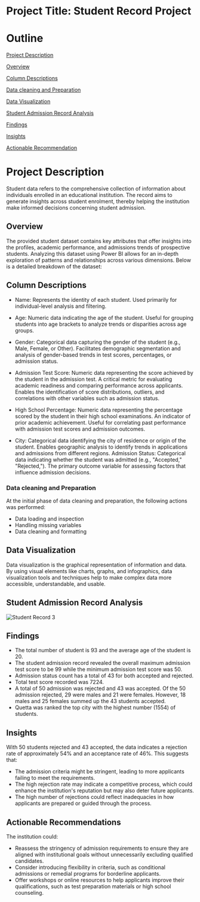 # Project Title: Student Record Project

# Outline
[Project Description](#project-description)

[Overview](#overview)

[Column Descriptions](#column-description)

[Data cleaning and Preparation](#data-preparation-and-cleaning)

[Data Visualization](#data-visualization)

[Student Admission Record Analysis](#student-admission-record-analysis)

[Findings](#findings)

[Insights](#insights)

[Actionable Recommendation](#actionable-recommendation)

# Project Description
Student data refers to the comprehensive collection of information about individuals enrolled in an educational institution. The record aims to generate insights across student enrolment, thereby helping the institution make informed decisions concerning student admission. 

## Overview 
The provided student dataset contains key attributes that offer insights into the profiles, academic performance, and admissions trends of prospective students. Analyzing this dataset using Power BI allows for an in-depth exploration of patterns and relationships across various dimensions. Below is a detailed breakdown of the dataset:

## Column Descriptions
- Name:
Represents the identity of each student.
Used primarily for individual-level analysis and filtering.

- Age:
Numeric data indicating the age of the student.
Useful for grouping students into age brackets to analyze trends or disparities across age groups.

- Gender:
Categorical data capturing the gender of the student (e.g., Male, Female, or Other).
Facilitates demographic segmentation and analysis of gender-based trends in test scores, percentages, or admission status.

- Admission Test Score:
Numeric data representing the score achieved by the student in the admission test.
A critical metric for evaluating academic readiness and comparing performance across applicants.
Enables the identification of score distributions, outliers, and correlations with other variables such as admission status.

- High School Percentage:
Numeric data representing the percentage scored by the student in their high school examinations.
An indicator of prior academic achievement.
Useful for correlating past performance with admission test scores and admission outcomes.
- City:
Categorical data identifying the city of residence or origin of the student.
Enables geographic analysis to identify trends in applications and admissions from different regions.
Admission Status:
Categorical data indicating whether the student was admitted (e.g., "Accepted," "Rejected,").
The primary outcome variable for assessing factors that influence admission decisions.

### Data cleaning and Preparation
At the initial phase of data cleaning and preparation, the following actions was performed:
   - Data loading and inspection
   - Handling missing variables
   - Data cleaning and formatting

## Data Visualization
Data visualization is the graphical representation of information and data. By using visual elements like charts, graphs, and infographics, data visualization tools and techniques help to make complex data more accessible, understandable, and usable.

## Student Admission Record Analysis
![Student Record 3](https://github.com/user-attachments/assets/f5cf0db6-733b-4f61-b09c-bf4bcd8aafe1)

## Findings 
- The total number of student is 93 and the average age of the student is 20.
- The student admission record revealed the overall maximum admission test score to be 99 while the minimum admission test score was 50.
- Admission status count has a total of 43 for both accepted and rejected.
- Total test score recorded was 7224.
- A total of 50 admission was rejected and 43 was accepted. Of the 50 admission rejected, 29 were males and 21 were females. However, 18 males and 25 females summed up the 43 students accepted.
- Quetta was ranked the top city with the highest number (1554) of students.

## Insights
With 50 students rejected and 43 accepted, the data indicates a rejection rate of approximately 54% and an acceptance rate of 46%. This suggests that:
- The admission criteria might be stringent, leading to more applicants failing to meet the requirements.
- The high rejection rate may indicate a competitive process, which could enhance the institution's reputation but may also deter future applicants.
- The high number of rejections could reflect inadequacies in how applicants are prepared or guided through the process.

## Actionable Recommendations
The institution could:
- Reassess the stringency of admission requirements to ensure they are aligned with institutional goals without unnecessarily excluding qualified candidates.
- Consider introducing flexibility in criteria, such as conditional admissions or remedial programs for borderline applicants.
- Offer workshops or online resources to help applicants improve their qualifications, such as test preparation materials or high school counseling.

